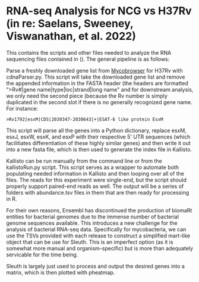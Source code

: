 # RNA-seq Analysis for NCG vs H37Rv (in re: Saelans, Sweeney, Viswanathan, et al. 2022)

This contains the scripts and other files needed to analyze the RNA sequencing files contained in (). The general pipeline is as follows:

Parse a freshly downloaded gene list from [Mycobrowser](https://mycobrowser.epfl.ch/releases) for H37Rv with cdnaParser.py. This script will take the downloaded gene list and remove the appended information in the FASTA header (the headers are formatted ">Rv#|gene name|type|loc|strand|long name" and for downstream analysis, we only need the second piece (because the Rv number is simply duplicated in the second slot if there is no generally recognized gene name. For instance:

```
>Rv1792|esxM|CDS|2030347-2030643|+|ESAT-6 like protein EsxM
```

This script will parse all the genes into a Python dictionary, replace esxM, esxJ, esxW, esxK, and esxP with their respective 5' UTR sequences (which facilitiates differentiation of these highly similar genes) and then write it out into a new fasta file, which is then used to generate the index file in Kallisto.

Kallisto can be run manually from the command line or from the kallistoRun.py script. This script serves as a wrapper to automate both populating needed information in Kallisto and then looping over all of the files. The reads for this experiment were single-end, but the script should properly support paired-end reads as well. The output will be a series of folders with abundance.tsv files in them that are then ready for processing in R.

For their own reasons, Ensembl has discontinued the production of biomaRt entities for bacterial genomes due to the immense number of bacterial genome sequences available. This introduces a new challenge for the analysis of bacterial RNA-seq data. Specifically for mycobacteria, we can use the TSVs provided with each release to construct a simplified mart-like object that can be use for Sleuth. This is an imperfect option (as it is somewhat more manual and organism-specific) but is more than adequately servicable for the time being. 

Sleuth is largely just used to process and output the desired genes into a matrix, which is then plotted with pheatmap. 
